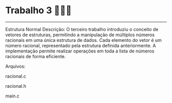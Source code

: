 #  Trabalho 3 👨🏽‍💻
--------
Estrutura Normal
Descrição:
O terceiro trabalho introduziu o conceito de vetores de estruturas, permitindo a manipulação de múltiplos números racionais em uma única estrutura de dados. Cada elemento do vetor é um número racional, representado pela estrutura definida anteriormente. A implementação permite realizar operações em toda a lista de números racionais de forma eficiente.

Arquivos:

racional.c

racional.h

main.c
